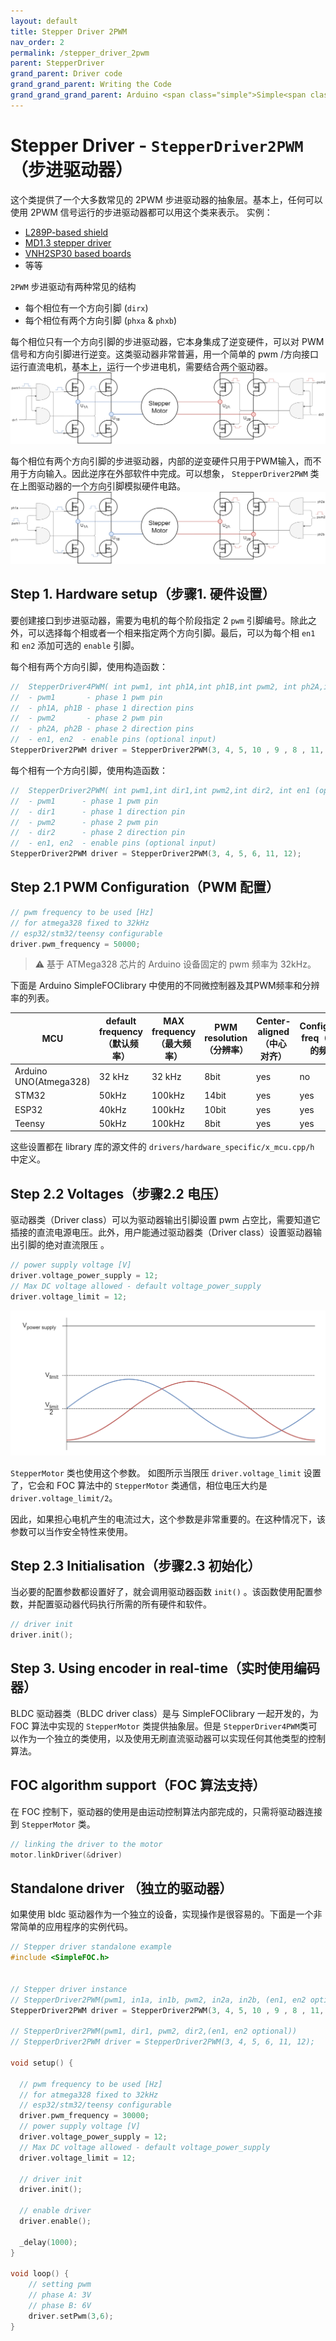 ```yaml
---
layout: default
title: Stepper Driver 2PWM
nav_order: 2
permalink: /stepper_driver_2pwm
parent: StepperDriver
grand_parent: Driver code
grand_grand_parent: Writing the Code
grand_grand_grand_parent: Arduino <span class="simple">Simple<span class="foc">FOC</span>library</span>
---
```


# Stepper Driver - `StepperDriver2PWM`（步进驱动器）

这个类提供了一个大多数常见的 2PWM 步进驱动器的抽象层。基本上，任何可以使用 2PWM 信号运行的步进驱动器都可以用这个类来表示。
实例：

- [L289P-based shield](https://github.com/Luen/Arduino-Motor-Shield-29250)
- [MD1.3 stepper driver](https://wiki.dfrobot.com/MD1.3_2A_Dual_Motor_Controller_SKU_DRI0002)
- [VNH2SP30 based boards](https://www.ebay.com/itm/Dual-VNH2SP30-Stepper-Motor-Driver-Module-30A-Monster-Moto-Shield-Replace-L298N/401089386943?hash=item5d62ca59bf:g:NA8AAOSw44BYEvxS)
- 等等

 `2PWM` 步进驱动有两种常见的结构
- 每个相位有一个方向引脚 (`dirx`)
- 每个相位有两个方向引脚 (`phxa` & `phxb`)

每个相位只有一个方向引脚的步进驱动器，它本身集成了逆变硬件，可以对 PWM 信号和方向引脚进行逆变。这类驱动器非常普遍，用一个简单的 pwm /方向接口运行直流电机，基本上，运行一个步进电机，需要结合两个驱动器。
<img src="extras/Images/stepper_2pwm_one_dir.png" class="width100">

每个相位有两个方向引脚的步进驱动器，内部的逆变硬件只用于PWM输入，而不用于方向输入。因此逆序在外部软件中完成。可以想象， `StepperDriver2PWM` 类在上图驱动器的一个方向引脚模拟硬件电路。  
<img src="extras/Images/stepper_2pwm_two_dir.png" class="width100">

## Step 1. Hardware setup（步骤1. 硬件设置）
要创建接口到步进驱动器，需要为电机的每个阶段指定 2 `pwm`  引脚编号。除此之外，可以选择每个相或者一个相来指定两个方向引脚。最后，可以为每个相 `en1` 和 `en2` 添加可选的 `enable` 引脚。


每个相有两个方向引脚，使用构造函数：
```cpp
//  StepperDriver4PWM( int pwm1, int ph1A,int ph1B,int pwm2, int ph2A,int ph2B, int en1 (optional), int en2 (optional))
//  - pwm1       - phase 1 pwm pin
//  - ph1A, ph1B - phase 1 direction pins
//  - pwm2       - phase 2 pwm pin
//  - ph2A, ph2B - phase 2 direction pins
//  - en1, en2  - enable pins (optional input)
StepperDriver2PWM driver = StepperDriver2PWM(3, 4, 5, 10 , 9 , 8 , 11, 12);
```
每个相有一个方向引脚，使用构造函数：
```cpp
//  StepperDriver2PWM( int pwm1,int dir1,int pwm2,int dir2, int en1 (optional), int en2 (optional))
//  - pwm1      - phase 1 pwm pin
//  - dir1      - phase 1 direction pin
//  - pwm2      - phase 2 pwm pin
//  - dir2      - phase 2 direction pin
//  - en1, en2  - enable pins (optional input)
StepperDriver2PWM driver = StepperDriver2PWM(3, 4, 5, 6, 11, 12);
```

## Step 2.1 PWM Configuration（PWM 配置）
```cpp
// pwm frequency to be used [Hz]
// for atmega328 fixed to 32kHz
// esp32/stm32/teensy configurable
driver.pwm_frequency = 50000;
```
<blockquote class="warning">
⚠️ 基于 ATMega328 芯片的 Arduino  设备固定的 pwm 频率为 32kHz。
</blockquote>

下面是  Arduino <span class="simple">Simple<span class="foc">FOC</span>library</span> 中使用的不同微控制器及其PWM频率和分辨率的列表。

MCU | default frequency（默认频率） | MAX frequency（最大频率） | PWM resolution（分辨率） | Center-aligned（中心对齐） | Configurable freq（可配置的频率） 
--- | --- | --- | --- | --- | --- 
Arduino UNO(Atmega328) | 32 kHz | 32 kHz | 8bit | yes | no
STM32 | 50kHz | 100kHz | 14bit | yes | yes
ESP32 | 40kHz | 100kHz | 10bit | yes | yes
Teensy | 50kHz | 100kHz | 8bit | yes | yes

这些设置都在 library 库的源文件的 `drivers/hardware_specific/x_mcu.cpp/h` 中定义。


## Step 2.2 Voltages（步骤2.2 电压）
驱动器类（Driver class）可以为驱动器输出引脚设置 pwm 占空比，需要知道它插接的直流电源电压。此外，用户能通过驱动器类（Driver class）设置驱动器输出引脚的绝对直流限压 。
```cpp
// power supply voltage [V]
driver.voltage_power_supply = 12;
// Max DC voltage allowed - default voltage_power_supply
driver.voltage_limit = 12;
```

<img src="extras/Images/stepper_limits.png" class="width60">

 `StepperMotor` 类也使用这个参数。 如图所示当限压 `driver.voltage_limit` 设置了，它会和 FOC 算法中的 `StepperMotor` 类通信，相位电压大约是  `driver.voltage_limit/2`。

因此，如果担心电机产生的电流过大，这个参数是非常重要的。在这种情况下，该参数可以当作安全特性来使用。

## Step 2.3 Initialisation（步骤2.3 初始化）
当必要的配置参数都设置好了，就会调用驱动器函数 `init()` 。该函数使用配置参数，并配置驱动器代码执行所需的所有硬件和软件。
```cpp
// driver init
driver.init();
```

## Step 3. Using encoder in real-time（实时使用编码器）

BLDC 驱动器类（BLDC driver class）是与 <span class="simple">Simple<span class="foc">FOC</span>library</span> 一起开发的，为 FOC 算法中实现的  `StepperMotor` 类提供抽象层。但是 `StepperDriver4PWM`类可以作为一个独立的类使用，以及使用无刷直流驱动器可以实现任何其他类型的控制算法。

## FOC algorithm support（FOC 算法支持）
在 FOC 控制下，驱动器的使用是由运动控制算法内部完成的，只需将驱动器连接到  `StepperMotor` 类。

```cpp
// linking the driver to the motor
motor.linkDriver(&driver)
```

## Standalone driver （独立的驱动器）
如果使用 bldc 驱动器作为一个独立的设备，实现操作是很容易的。下面是一个非常简单的应用程序的实例代码。
```cpp
// Stepper driver standalone example
#include <SimpleFOC.h>


// Stepper driver instance
// StepperDriver2PWM(pwm1, in1a, in1b, pwm2, in2a, in2b, (en1, en2 optional))
StepperDriver2PWM driver = StepperDriver2PWM(3, 4, 5, 10 , 9 , 8 , 11, 12);

// StepperDriver2PWM(pwm1, dir1, pwm2, dir2,(en1, en2 optional))
// StepperDriver2PWM driver = StepperDriver2PWM(3, 4, 5, 6, 11, 12);

void setup() {
  
  // pwm frequency to be used [Hz]
  // for atmega328 fixed to 32kHz
  // esp32/stm32/teensy configurable
  driver.pwm_frequency = 30000;
  // power supply voltage [V]
  driver.voltage_power_supply = 12;
  // Max DC voltage allowed - default voltage_power_supply
  driver.voltage_limit = 12;
  
  // driver init
  driver.init();

  // enable driver
  driver.enable();

  _delay(1000);
}

void loop() {
    // setting pwm
    // phase A: 3V
    // phase B: 6V
    driver.setPwm(3,6);
}
```